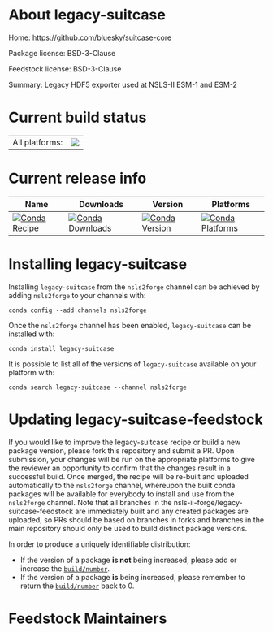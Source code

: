About legacy-suitcase
=====================

Home: https://github.com/bluesky/suitcase-core

Package license: BSD-3-Clause

Feedstock license: BSD-3-Clause

Summary: Legacy HDF5 exporter used at NSLS-II ESM-1 and ESM-2



Current build status
====================


<table><tr><td>All platforms:</td>
    <td>
      <a href="https://dev.azure.com/nsls2forge/nsls2forge/_build/latest?definitionId=247&branchName=master">
        <img src="https://dev.azure.com/nsls2forge/nsls2forge/_apis/build/status/legacy-suitcase-feedstock?branchName=master">
      </a>
    </td>
  </tr>
</table>

Current release info
====================

| Name | Downloads | Version | Platforms |
| --- | --- | --- | --- |
| [![Conda Recipe](https://img.shields.io/badge/recipe-legacy--suitcase-green.svg)](https://anaconda.org/nsls2forge/legacy-suitcase) | [![Conda Downloads](https://img.shields.io/conda/dn/nsls2forge/legacy-suitcase.svg)](https://anaconda.org/nsls2forge/legacy-suitcase) | [![Conda Version](https://img.shields.io/conda/vn/nsls2forge/legacy-suitcase.svg)](https://anaconda.org/nsls2forge/legacy-suitcase) | [![Conda Platforms](https://img.shields.io/conda/pn/nsls2forge/legacy-suitcase.svg)](https://anaconda.org/nsls2forge/legacy-suitcase) |

Installing legacy-suitcase
==========================

Installing `legacy-suitcase` from the `nsls2forge` channel can be achieved by adding `nsls2forge` to your channels with:

```
conda config --add channels nsls2forge
```

Once the `nsls2forge` channel has been enabled, `legacy-suitcase` can be installed with:

```
conda install legacy-suitcase
```

It is possible to list all of the versions of `legacy-suitcase` available on your platform with:

```
conda search legacy-suitcase --channel nsls2forge
```




Updating legacy-suitcase-feedstock
==================================

If you would like to improve the legacy-suitcase recipe or build a new
package version, please fork this repository and submit a PR. Upon submission,
your changes will be run on the appropriate platforms to give the reviewer an
opportunity to confirm that the changes result in a successful build. Once
merged, the recipe will be re-built and uploaded automatically to the
`nsls2forge` channel, whereupon the built conda packages will be available for
everybody to install and use from the `nsls2forge` channel.
Note that all branches in the nsls-ii-forge/legacy-suitcase-feedstock are
immediately built and any created packages are uploaded, so PRs should be based
on branches in forks and branches in the main repository should only be used to
build distinct package versions.

In order to produce a uniquely identifiable distribution:
 * If the version of a package **is not** being increased, please add or increase
   the [``build/number``](https://conda.io/docs/user-guide/tasks/build-packages/define-metadata.html#build-number-and-string).
 * If the version of a package **is** being increased, please remember to return
   the [``build/number``](https://conda.io/docs/user-guide/tasks/build-packages/define-metadata.html#build-number-and-string)
   back to 0.

Feedstock Maintainers
=====================


